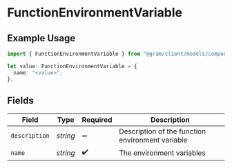 # FunctionEnvironmentVariable

## Example Usage

```typescript
import { FunctionEnvironmentVariable } from "@gram/client/models/components";

let value: FunctionEnvironmentVariable = {
  name: "<value>",
};
```

## Fields

| Field                                            | Type                                             | Required                                         | Description                                      |
| ------------------------------------------------ | ------------------------------------------------ | ------------------------------------------------ | ------------------------------------------------ |
| `description`                                    | *string*                                         | :heavy_minus_sign:                               | Description of the function environment variable |
| `name`                                           | *string*                                         | :heavy_check_mark:                               | The environment variables                        |